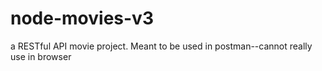 # node-movies-v3
a RESTful API movie project. Meant to be used in postman--cannot really use in browser
